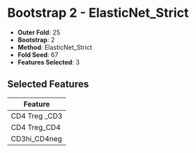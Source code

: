 # Bootstrap 2 - ElasticNet_Strict

- **Outer Fold**: 25
- **Bootstrap**: 2
- **Method**: ElasticNet_Strict
- **Fold Seed**: 67
- **Features Selected**: 3

## Selected Features

| Feature |
|---------|
| CD4 Treg _CD3 |
| CD4 Treg_CD4 |
| CD3hi_CD4neg |
